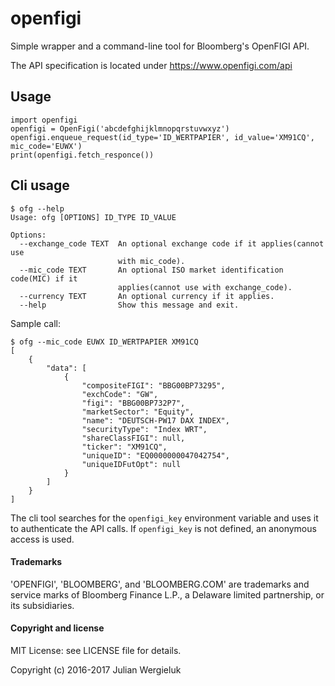# openfigi

Simple wrapper and a command-line tool for Bloomberg's OpenFIGI API.

The API specification is located under https://www.openfigi.com/api

## Usage

    import openfigi
    openfigi = OpenFigi('abcdefghijklmnopqrstuvwxyz')
    openfigi.enqueue_request(id_type='ID_WERTPAPIER', id_value='XM91CQ', mic_code='EUWX')
    print(openfigi.fetch_responce())

## Cli usage

    $ ofg --help
    Usage: ofg [OPTIONS] ID_TYPE ID_VALUE
    
    Options:
      --exchange_code TEXT  An optional exchange code if it applies(cannot use
                            with mic_code).
      --mic_code TEXT       An optional ISO market identification code(MIC) if it
                            applies(cannot use with exchange_code).
      --currency TEXT       An optional currency if it applies.
      --help                Show this message and exit.

Sample call:

    $ ofg --mic_code EUWX ID_WERTPAPIER XM91CQ
    [
        {
            "data": [
                {
                    "compositeFIGI": "BBG00BP73295",
                    "exchCode": "GW",
                    "figi": "BBG00BP732P7",
                    "marketSector": "Equity",
                    "name": "DEUTSCH-PW17 DAX INDEX",
                    "securityType": "Index WRT",
                    "shareClassFIGI": null,
                    "ticker": "XM91CQ",
                    "uniqueID": "EQ0000000047042754",
                    "uniqueIDFutOpt": null
                }
            ]
        }
    ]

The cli tool searches for the `openfigi_key` environment variable and uses it to
authenticate the API calls. If `openfigi_key` is not defined, an anonymous access is used.

#### Trademarks

'OPENFIGI', 'BLOOMBERG', and 'BLOOMBERG.COM' are trademarks and service marks of
Bloomberg Finance L.P., a Delaware limited partnership, or its subsidiaries.

#### Copyright and license

MIT License: see LICENSE file for details.

Copyright (c) 2016-2017 Julian Wergieluk
